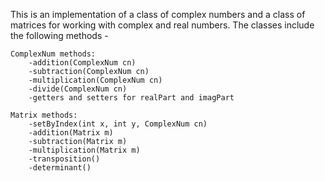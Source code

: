 This is an implementation of a class of complex numbers and a class of matrices for working with complex and real numbers.
The classes include the following methods -

    ComplexNum methods:
        -addition(ComplexNum cn)
        -subtraction(ComplexNum cn)
        -multiplication(ComplexNum cn)
        -divide(ComplexNum cn)
        -getters and setters for realPart and imagPart

    Matrix methods:
        -setByIndex(int x, int y, ComplexNum cn)
        -addition(Matrix m)
        -subtraction(Matrix m)
        -multiplication(Matrix m)
        -transposition()
        -determinant()
